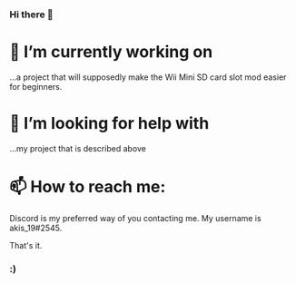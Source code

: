 ### Hi there 👋


# 🔭 I’m currently working on
...a project that will supposedly make the Wii Mini SD card slot mod easier for beginners.


# 🤔 I’m looking for help with 
...my project that is described above

# 📫 How to reach me:
Discord is my preferred way of you contacting me. My username is akis_19#2545.

That's it. 

### :)





